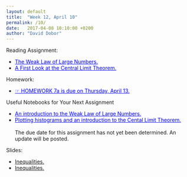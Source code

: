 ```yaml
---
layout: default
title:  "Week 12, April 10"
permalink: /10/
date:   2017-04-08 10:10:00 +0200
author: "David Dobor"
---
```


Reading Assignment:
<ul>
  <li><a href="10/Lecture21LimitThms.pdf" style="color: blue">The Weak Law of Large Numbers.</a></li>
  <li><a href="https://github.com/david-dobor/2033-Spring-17/tree/master/Recitations/7/CLT.ipynb" style="color: blue">A First Look at the Central Limit Theorem.</a></li>
</ul>

Homework:

<ul>
  <li><a href="10/hwk07a.pdf" style="color: blue">&#x261E; HOMEWORK 7a  is due on Thursday, April 13. </a></li>
</ul>

Useful Notebooks for Your Next Assignment
<ul>
  <li><a href="https://github.com/david-dobor/2033-Spring-17/tree/master/Recitations/7/WLLN.ipynb" style="color: blue">An introduction to the Weak Law of Large Numbers.</a></li>
  <li><a href="https://github.com/david-dobor/2033-Spring-17/tree/master/Recitations/7/HistogramsAndCLTintro.ipynb" style="color: blue">Plotting histograms and an introduction to the Cental Limit Theorem.</a> <br> <br>  The due date for this assignment has not yet been determined. An update will be posted. </li>
</ul>

Slides:
<ul>
  <li><a href="10/InequalitiesPartA.pdf">Inequalities.</a></li>
  <li><a href="10/Central Limit Theorem.pdf">Inequalities.</a></li>
</ul>



